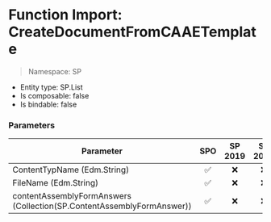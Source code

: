 # Function Import: CreateDocumentFromCAAETemplate

> Namespace: SP

- Entity type: SP.List
- Is composable: false
- Is bindable: false

### Parameters

Parameter | SPO | SP 2019 | SP 2016 | SP 2013
----------|:---:|:-------:|:-------:|:-------:
ContentTypName (Edm.String) | ✅ | ❌ | ❌ | ❌
FileName (Edm.String) | ✅ | ❌ | ❌ | ❌
contentAssemblyFormAnswers (Collection(SP.ContentAssemblyFormAnswer)) | ✅ | ❌ | ❌ | ❌